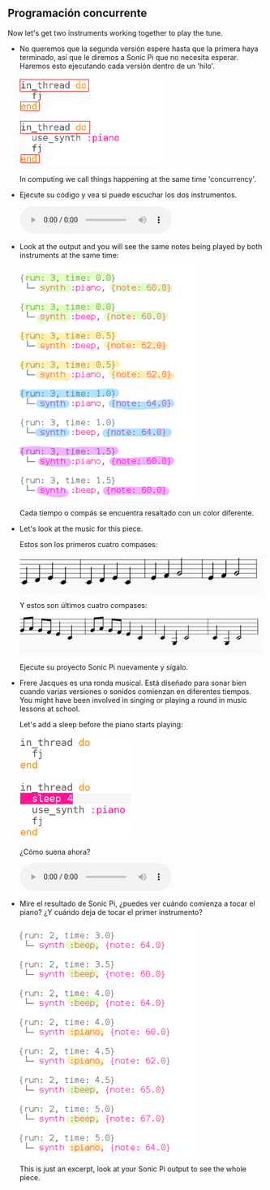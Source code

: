 ## Programación concurrente

Now let's get two instruments working together to play the tune.

+ No queremos que la segunda versión espere hasta que la primera haya terminado, así que le diremos a Sonic Pi que no necesita esperar. Haremos esto ejecutando cada versión dentro de un 'hilo'.
    
    ![screenshot](images/round-thread.png)
    
    In computing we call things happening at the same time 'concurrency'.

+ Ejecute su código y vea si puede escuchar los dos instrumentos.
    
    <div id="audio-preview" class="pdf-hidden">
      <audio controls preload> <source src="resources/frerejacques2.mp3" type="audio/mpeg"> Tu navegador no tiene soporte para el elemento de <code>audio</code>. </audio>
    </div>
+ Look at the output and you will see the same notes being played by both instruments at the same time:
    
    ![screenshot](images/round-conc-output.png)
    
    Cada tiempo o compás se encuentra resaltado con un color diferente.

+ Let's look at the music for this piece.
    
    Estos son los primeros cuatro compases:
    
    ![screenshot](images/round-music1.png)
    
    Y estos son últimos cuatro compases:
    
    ![screenshot](images/round-music2.png)
    
    Ejecute su proyecto Sonic Pi nuevamente y sígalo.

+ Frere Jacques es una ronda musical. Está diseñado para sonar bien cuando varias versiones o sonidos comienzan en diferentes tiempos. You might have been involved in singing or playing a round in music lessons at school.
    
    Let's add a sleep before the piano starts playing:
    
    ![screenshot](images/round-sleep.png)
    
    ¿Cómo suena ahora?
    
    <div id="audio-preview" class="pdf-hidden">
      <audio controls preload> <source src="resources/frerejacques3.mp3" type="audio/mpeg"> Tu navegador no tiene soporte para el elemento de <code>audio</code>. </audio>
    </div>
+ Mire el resultado de Sonic Pi, ¿puedes ver cuándo comienza a tocar el piano? ¿Y cuándo deja de tocar el primer instrumento?
    
    ![screenshot](images/round-conc-output2.png)
    
    This is just an excerpt, look at your Sonic Pi output to see the whole piece.
